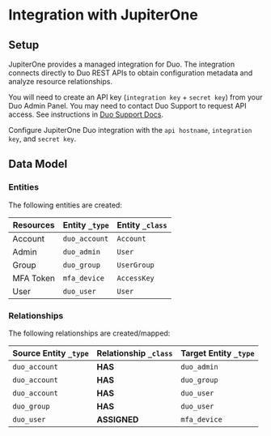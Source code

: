 # Integration with JupiterOne

## Setup

JupiterOne provides a managed integration for Duo. The integration connects
directly to Duo REST APIs to obtain configuration metadata and analyze resource
relationships.

You will need to create an API key (`integration key` + `secret key`) from your
Duo Admin Panel. You may need to contact Duo Support to request API access. See
instructions in [Duo Support Docs][1].

Configure JupiterOne Duo integration with the `api hostname`, `integration key`,
and `secret key`.

[1]: https://duo.com/docs/adminapi

<!-- {J1_DOCUMENTATION_MARKER_START} -->
<!--
********************************************************************************
NOTE: ALL OF THE FOLLOWING DOCUMENTATION IS GENERATED USING THE
"j1-integration document" COMMAND. DO NOT EDIT BY HAND! PLEASE SEE THE DEVELOPER
DOCUMENTATION FOR USAGE INFORMATION:

https://github.com/JupiterOne/sdk/blob/master/docs/integrations/development.md
********************************************************************************
-->

## Data Model

### Entities

The following entities are created:

| Resources | Entity `_type` | Entity `_class` |
| --------- | -------------- | --------------- |
| Account   | `duo_account`  | `Account`       |
| Admin     | `duo_admin`    | `User`          |
| Group     | `duo_group`    | `UserGroup`     |
| MFA Token | `mfa_device`   | `AccessKey`     |
| User      | `duo_user`     | `User`          |

### Relationships

The following relationships are created/mapped:

| Source Entity `_type` | Relationship `_class` | Target Entity `_type` |
| --------------------- | --------------------- | --------------------- |
| `duo_account`         | **HAS**               | `duo_admin`           |
| `duo_account`         | **HAS**               | `duo_group`           |
| `duo_account`         | **HAS**               | `duo_user`            |
| `duo_group`           | **HAS**               | `duo_user`            |
| `duo_user`            | **ASSIGNED**          | `mfa_device`          |

<!--
********************************************************************************
END OF GENERATED DOCUMENTATION AFTER BELOW MARKER
********************************************************************************
-->
<!-- {J1_DOCUMENTATION_MARKER_END} -->
